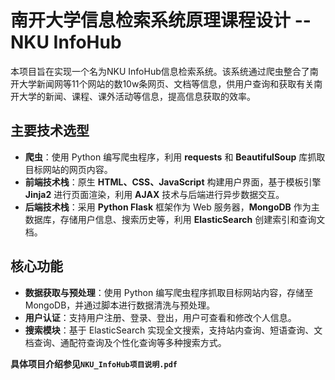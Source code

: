 # 南开大学信息检索系统原理课程设计 -- NKU InfoHub
本项目旨在实现一个名为NKU InfoHub信息检索系统。该系统通过爬虫整合了南开大学新闻网等11个网站的数10w条网页、文档等信息，供用户查询和获取有关南开大学的新闻、课程、课外活动等信息，提高信息获取的效率。
## 主要技术选型
- **爬虫**：使用 Python 编写爬虫程序，利用 **requests** 和 **BeautifulSoup** 库抓取目标网站的网页内容。
- **前端技术栈**：原生 **HTML、CSS、JavaScript** 构建用户界面，基于模板引擎 **Jinja2** 进行页面渲染，利用 **AJAX** 技术与后端进行异步数据交互。
- **后端技术栈**：采用 **Python Flask** 框架作为 Web 服务器，**MongoDB** 作为主数据库，存储用户信息、搜索历史等，利用 **ElasticSearch** 创建索引和查询文档。
## 核心功能
- **数据获取与预处理**：使用 Python 编写爬虫程序抓取目标网站内容，存储至 MongoDB，并通过脚本进行数据清洗与预处理。
- **用户认证**：支持用户注册、登录、登出，用户可查看和修改个人信息。
- **搜索模块**：基于 ElasticSearch 实现全文搜索，支持站内查询、短语查询、文档查询、通配符查询及个性化查询等多种搜索方式。  

**具体项目介绍参见`NKU_InfoHub项目说明.pdf`**
